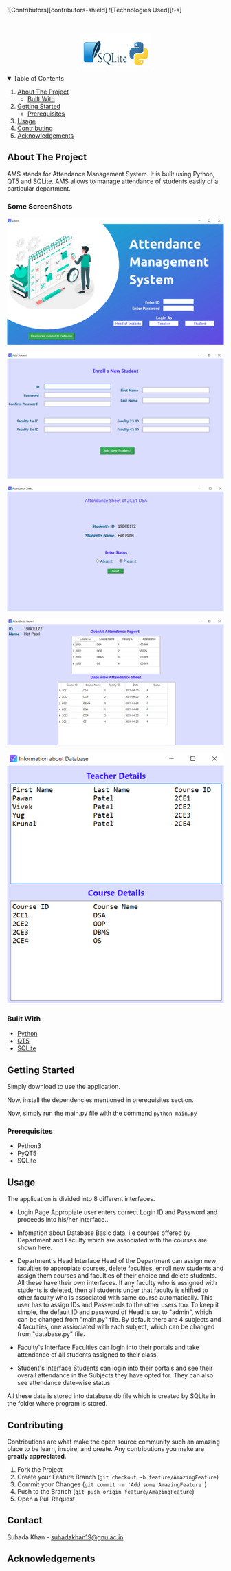 
<!--
*** Thanks for checking out the Best-README-Template. If you have a suggestion
*** that would make this better, please fork the repo and create a pull request
*** or simply open an issue with the tag "enhancement".
*** Thanks again! Now go create something AMAZING! :D
-->



<!-- PROJECT SHIELDS -->
<!--
*** I'm using markdown "reference style" links for readability.
*** Reference links are enclosed in brackets [ ] instead of parentheses ( ).
*** See the bottom of this document for the declaration of the reference variables
*** for contributors-url, forks-url, etc. This is an optional, concise syntax you may use.
*** https://www.markdownguide.org/basic-syntax/#reference-style-links
-->
![Contributors][contributors-shield]
![Technologies Used][t-s]


<!-- PROJECT LOGO -->
<br />
<p align="center">
  <a href="">
    <img src="images/logo.png" alt="Logo" width="160" height="80">
  </a>

<!-- TABLE OF CONTENTS -->
<details open="open">
  <summary>Table of Contents</summary>
  <ol>
    <li>
      <a href="#about-the-project">About The Project</a>
      <ul>
        <li><a href="#built-with">Built With</a></li>
      </ul>
    </li>
    <li>
      <a href="#getting-started">Getting Started</a>
      <ul>
        <li><a href="#prerequisites">Prerequisites</a></li>
      </ul>
    </li>
    <li><a href="#usage">Usage</a></li>
    <li><a href="#contributing">Contributing</a></li>
    <li><a href="#acknowledgements">Acknowledgements</a></li>
  </ol>
</details>



<!-- ABOUT THE PROJECT -->
## About The Project


AMS stands for Attendance Management System. It is built using Python, QT5 and SQLite.
AMS allows to manage attendance of students easily of a particular department.

### Some ScreenShots
![Product Name Screen Shot][product-screenshot1]

![Product Name Screen Shot][product-screenshot2]

![Product Name Screen Shot][product-screenshot3]

![Product Name Screen Shot][product-screenshot4]

![Product Name Screen Shot][product-screenshot5]

### Built With


* [Python](https://www.python.org/)
* [QT5](https://www.qt.io/)
* [SQLite](https://www.sqlite.org/)



<!-- GETTING STARTED -->
## Getting Started

Simply download to use the application.

Now, install the dependencies mentioned in prerequisites section.

Now, simply run the main.py file with the command `python main.py`

### Prerequisites

* Python3
* PyQT5
* SQLite

<!-- USAGE EXAMPLES -->
## Usage
The application is divided into 8 different interfaces.
* Login Page
Appropiate user enters correct Login ID and Password and proceeds into his/her interface..

* Infomation about Database
Basic data, i.e courses offered by Department and Faculty which are associated with the courses are shown here.

* Department's Head Interface
Head of the Department can assign new faculties to appropiate courses, delete faculties, enroll new students and assign them courses and faculties of their choice  and delete students. All these have their own interfaces.
If any faculty who is assigned with students is deleted, then all students under that faculty is shifted to other faculty who is associated with same course automatically.
This user has to assign IDs and Passwords to the other users too.
To keep it simple, the default ID and password of Head is set to "admin", which can be changed from "main.py" file.
By default there are 4 subjects and 4 faculties, one assiociated with each subject, which can be changed from "database.py" file.

* Faculty's Interface
Faculties can login into their portals and take attendance of all students assigned to their class.

* Student's Interface
Students can login into their portals and see their overall attendance in the Subjects they have opted for. They can also see attendance date-wise status.

All these data is stored into database.db file which is created by SQLite in the folder where program is stored.
<!-- CONTRIBUTING -->
## Contributing

Contributions are what make the open source community such an amazing place to be learn, inspire, and create. Any contributions you make are **greatly appreciated**.

1. Fork the Project
2. Create your Feature Branch (`git checkout -b feature/AmazingFeature`)
3. Commit your Changes (`git commit -m 'Add some AmazingFeature'`)
4. Push to the Branch (`git push origin feature/AmazingFeature`)
5. Open a Pull Request


<!-- CONTACT -->
## Contact

Suhada Khan - suhadakhan19@gnu.ac.in

<!-- ACKNOWLEDGEMENTS -->
## Acknowledgements

[product-screenshot1]: images/ss1.png
[product-screenshot2]: images/ss2.png
[product-screenshot3]: images/ss3.png
[product-screenshot4]: images/ss4.png
[product-screenshot5]: images/ss5.png

